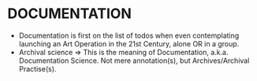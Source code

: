 DOCUMENTATION
=============
* Documentation is first on the list of todos when even contemplating launching an Art Operation in the 21st Century, alone OR in a group.
* Archival science => This is the meaning of Documentation, a.k.a. Documentation Science. Not mere annotation(s), but Archives/Archival Practise(s).
